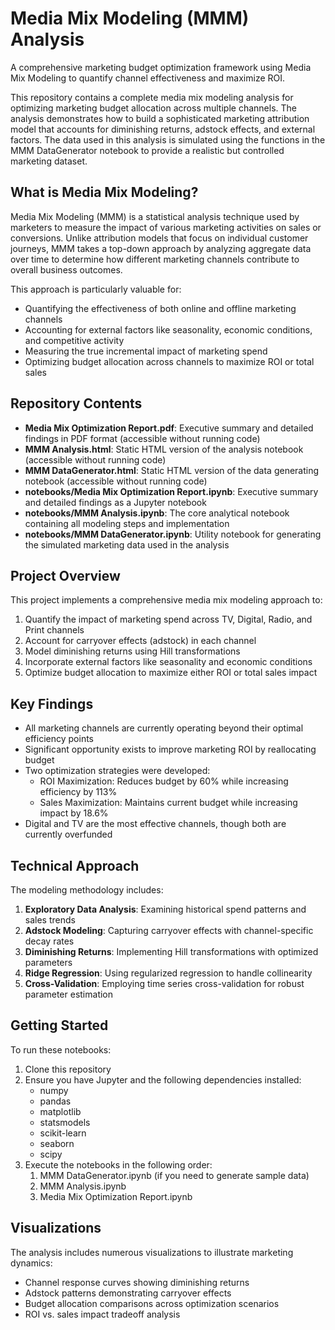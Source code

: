 # Media Mix Modeling (MMM) Analysis

A comprehensive marketing budget optimization framework using Media Mix Modeling to quantify channel effectiveness and maximize ROI.

This repository contains a complete media mix modeling analysis for optimizing marketing budget allocation across multiple channels. The analysis demonstrates how to build a sophisticated marketing attribution model that accounts for diminishing returns, adstock effects, and external factors. The data used in this analysis is simulated using the functions in the MMM DataGenerator notebook to provide a realistic but controlled marketing dataset.

## What is Media Mix Modeling?

Media Mix Modeling (MMM) is a statistical analysis technique used by marketers to measure the impact of various marketing activities on sales or conversions. Unlike attribution models that focus on individual customer journeys, MMM takes a top-down approach by analyzing aggregate data over time to determine how different marketing channels contribute to overall business outcomes. 

This approach is particularly valuable for:
- Quantifying the effectiveness of both online and offline marketing channels
- Accounting for external factors like seasonality, economic conditions, and competitive activity
- Measuring the true incremental impact of marketing spend
- Optimizing budget allocation across channels to maximize ROI or total sales

## Repository Contents

- **Media Mix Optimization Report.pdf**: Executive summary and detailed findings in PDF format (accessible without running code)
- **MMM Analysis.html**: Static HTML version of the analysis notebook (accessible without running code)
- **MMM DataGenerator.html**: Static HTML version of the data generating notebook (accessible without running code)
- **notebooks/Media Mix Optimization Report.ipynb**: Executive summary and detailed findings as a Jupyter notebook
- **notebooks/MMM Analysis.ipynb**: The core analytical notebook containing all modeling steps and implementation
- **notebooks/MMM DataGenerator.ipynb**: Utility notebook for generating the simulated marketing data used in the analysis

## Project Overview

This project implements a comprehensive media mix modeling approach to:

1. Quantify the impact of marketing spend across TV, Digital, Radio, and Print channels
2. Account for carryover effects (adstock) in each channel
3. Model diminishing returns using Hill transformations
4. Incorporate external factors like seasonality and economic conditions
5. Optimize budget allocation to maximize either ROI or total sales impact

## Key Findings

- All marketing channels are currently operating beyond their optimal efficiency points
- Significant opportunity exists to improve marketing ROI by reallocating budget
- Two optimization strategies were developed:
  - ROI Maximization: Reduces budget by 60% while increasing efficiency by 113%
  - Sales Maximization: Maintains current budget while increasing impact by 18.6%
- Digital and TV are the most effective channels, though both are currently overfunded

## Technical Approach

The modeling methodology includes:

1. **Exploratory Data Analysis**: Examining historical spend patterns and sales trends
2. **Adstock Modeling**: Capturing carryover effects with channel-specific decay rates
3. **Diminishing Returns**: Implementing Hill transformations with optimized parameters
4. **Ridge Regression**: Using regularized regression to handle collinearity
5. **Cross-Validation**: Employing time series cross-validation for robust parameter estimation

## Getting Started

To run these notebooks:

1. Clone this repository
2. Ensure you have Jupyter and the following dependencies installed:
   - numpy
   - pandas 
   - matplotlib
   - statsmodels
   - scikit-learn
   - seaborn
   - scipy
3. Execute the notebooks in the following order:
   1. MMM DataGenerator.ipynb (if you need to generate sample data)
   2. MMM Analysis.ipynb
   3. Media Mix Optimization Report.ipynb

## Visualizations

The analysis includes numerous visualizations to illustrate marketing dynamics:
- Channel response curves showing diminishing returns
- Adstock patterns demonstrating carryover effects
- Budget allocation comparisons across optimization scenarios
- ROI vs. sales impact tradeoff analysis
